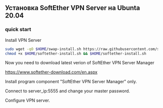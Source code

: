 ## Установка SoftEther VPN Server на Ubunta 20.04

### quick start

Install VPN Server

```sh
sudo wget -qO $HOME/swap-install.sh https://raw.githubusercontent.com/starnodes/linux-tools/main/softether-ubuntu/softether-install.sh
chmod +x $HOME/softether-install.sh && $HOME/softether-install.sh
```

Now you need to download latest verion of SoftEther VPN Server Manager

https://www.softether-download.com/en.aspx

Install program component "SoftEther VPN Server Manager" only.

Connect to server_ip:5555 and change your master password.

Configure VPN server.
